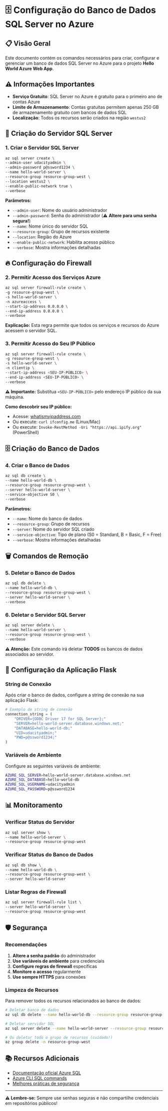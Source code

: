 # 🗄️ Configuração do Banco de Dados SQL Server no Azure

## 📋 Visão Geral

Este documento contém os comandos necessários para criar, configurar e gerenciar um banco de dados SQL Server no Azure para o projeto **Hello World Azure Web App**.

## ⚠️ Informações Importantes

- **Serviço Gratuito**: SQL Server no Azure é gratuito para o primeiro ano de contas Azure
- **Limite de Armazenamento**: Contas gratuitas permitem apenas 250 GB de armazenamento gratuito com bancos de dados SQL
- **Localização**: Todos os recursos serão criados na região `westus2`

## 🚀 Criação do Servidor SQL Server

### 1. Criar o Servidor SQL Server

```bash
az sql server create \
--admin-user udacityadmin \
--admin-password p@ssword1234 \
--name hello-world-server \
--resource-group resource-group-west \
--location westus2 \
--enable-public-network true \
--verbose
```

**Parâmetros:**
- `--admin-user`: Nome do usuário administrador
- `--admin-password`: Senha do administrador (⚠️ **Altere para uma senha segura!**)
- `--name`: Nome único do servidor SQL
- `--resource-group`: Grupo de recursos existente
- `--location`: Região do Azure
- `--enable-public-network`: Habilita acesso público
- `--verbose`: Mostra informações detalhadas

## 🔥 Configuração do Firewall

### 2. Permitir Acesso dos Serviços Azure

```bash
az sql server firewall-rule create \
-g resource-group-west \
-s hello-world-server \
-n azureaccess \
--start-ip-address 0.0.0.0 \
--end-ip-address 0.0.0.0 \
--verbose
```

**Explicação:** Esta regra permite que todos os serviços e recursos do Azure acessem o servidor SQL.

### 3. Permitir Acesso do Seu IP Público

```bash
az sql server firewall-rule create \
-g resource-group-west \
-s hello-world-server \
-n clientip \
--start-ip-address <SEU-IP-PÚBLICO> \
--end-ip-address <SEU-IP-PÚBLICO> \
--verbose
```

**⚠️ Importante:** Substitua `<SEU-IP-PÚBLICO>` pelo endereço IP público da sua máquina.

**Como descobrir seu IP público:**
- Acesse: [whatismyipaddress.com](https://whatismyipaddress.com/)
- Ou execute: `curl ifconfig.me` (Linux/Mac)
- Ou execute: `Invoke-RestMethod -Uri "https://api.ipify.org"` (PowerShell)

## 🗄️ Criação do Banco de Dados

### 4. Criar o Banco de Dados

```bash
az sql db create \
--name hello-world-db \
--resource-group resource-group-west \
--server hello-world-server \
--service-objective S0 \
--verbose
```

**Parâmetros:**
- `--name`: Nome do banco de dados
- `--resource-group`: Grupo de recursos
- `--server`: Nome do servidor SQL criado
- `--service-objective`: Tipo de plano (S0 = Standard, B = Basic, F = Free)
- `--verbose`: Mostra informações detalhadas

## 🗑️ Comandos de Remoção

### 5. Deletar o Banco de Dados

```bash
az sql db delete \
--name hello-world-db \
--resource-group resource-group-west \
--server hello-world-server \
--verbose
```

### 6. Deletar o Servidor SQL Server

```bash
az sql server delete \
--name hello-world-server \
--resource-group resource-group-west \
--verbose
```

**⚠️ Atenção:** Este comando irá deletar **TODOS** os bancos de dados associados ao servidor.

## 🔧 Configuração da Aplicação Flask

### String de Conexão

Após criar o banco de dados, configure a string de conexão na sua aplicação Flask:

```python
# Exemplo de string de conexão
connection_string = (
    "DRIVER={ODBC Driver 17 for SQL Server};"
    "SERVER=hello-world-server.database.windows.net;"
    "DATABASE=hello-world-db;"
    "UID=udacityadmin;"
    "PWD=p@ssword1234;"
)
```

### Variáveis de Ambiente

Configure as seguintes variáveis de ambiente:

```bash
AZURE_SQL_SERVER=hello-world-server.database.windows.net
AZURE_SQL_DATABASE=hello-world-db
AZURE_SQL_USERNAME=udacityadmin
AZURE_SQL_PASSWORD=p@ssword1234
```

## 📊 Monitoramento

### Verificar Status do Servidor

```bash
az sql server show \
--name hello-world-server \
--resource-group resource-group-west
```

### Verificar Status do Banco de Dados

```bash
az sql db show \
--name hello-world-db \
--resource-group resource-group-west \
--server hello-world-server
```

### Listar Regras de Firewall

```bash
az sql server firewall-rule list \
--server hello-world-server \
--resource-group resource-group-west
```

## 🛡️ Segurança

### Recomendações

1. **Altere a senha padrão** do administrador
2. **Use variáveis de ambiente** para credenciais
3. **Configure regras de firewall** específicas
4. **Monitore o acesso** regularmente
5. **Use sempre HTTPS** para conexões

### Limpeza de Recursos

Para remover todos os recursos relacionados ao banco de dados:

```bash
# Deletar banco de dados
az sql db delete --name hello-world-db --resource-group resource-group-west --server hello-world-server

# Deletar servidor SQL
az sql server delete --name hello-world-server --resource-group resource-group-west

# Ou deletar todo o grupo de recursos (cuidado!)
az group delete -n resource-group-west
```

## 📚 Recursos Adicionais

- [Documentação oficial Azure SQL](https://docs.microsoft.com/azure/azure-sql/)
- [Azure CLI SQL commands](https://docs.microsoft.com/cli/azure/sql)
- [Melhores práticas de segurança](https://docs.microsoft.com/azure/azure-sql/database/security-overview)

---

**⚠️ Lembre-se:** Sempre use senhas seguras e não compartilhe credenciais em repositórios públicos!
